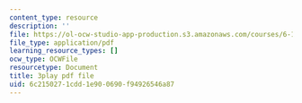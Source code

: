```yaml
---
content_type: resource
description: ''
file: https://ol-ocw-studio-app-production.s3.amazonaws.com/courses/6-189-multicore-programming-primer-january-iap-2007/6c2150271cdd1e900690f94926546a87_e2WwaVi6VwA.pdf
file_type: application/pdf
learning_resource_types: []
ocw_type: OCWFile
resourcetype: Document
title: 3play pdf file
uid: 6c215027-1cdd-1e90-0690-f94926546a87
---
```

